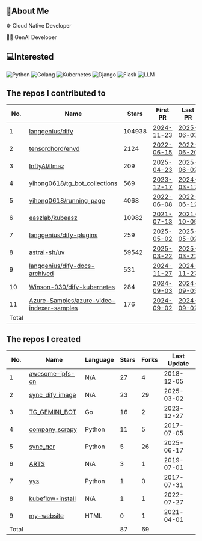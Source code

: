 ## 💫About Me 
☸️ Cloud Native Developer

👨‍💻‍ GenAI Developer

## 💻Interested
![Python](https://img.shields.io/badge/python-3670A0?style=for-the-badge&logo=python&logoColor=ffdd54) 
![Golang](https://img.shields.io/badge/golang-00ADD8?&style=for-the-badge&logo=go&logoColor=white)
![Kubernetes](https://img.shields.io/badge/Kubernetes-326CE5?style=for-the-badge&logo=Kubernetes&logoColor=white)
![Django](https://img.shields.io/badge/django-%23092E20.svg?style=for-the-badge&logo=django&logoColor=white) 
![Flask](https://img.shields.io/badge/Flask-000000?style=for-the-badge&logo=Flask&logoColor=white) 
![LLM](https://img.shields.io/badge/LLM-%23412991.svg?style=for-the-badge&logo=openai&logoColor=white)

## The repos I contributed to
<!-- BEGIN:contributed -->
| No.   | Name                                                                                                      | Stars  | First PR                                                                            | Last PR                                                                             | PR Count                                                                                             |
|-------|-----------------------------------------------------------------------------------------------------------|--------|-------------------------------------------------------------------------------------|-------------------------------------------------------------------------------------|------------------------------------------------------------------------------------------------------|
| 1     | [langgenius/dify](https://github.com/langgenius/dify)                                                     | 104938 | [2024-11-23](https://github.com/langgenius/dify/pull/11006)                         | [2025-06-03](https://github.com/langgenius/dify/pull/20605)                         | [20](https://github.com/langgenius/dify/pulls?q=is%3Apr+author%3Akenwoodjw)                          |
| 2     | [tensorchord/envd](https://github.com/tensorchord/envd)                                                   | 2124   | [2022-06-15](https://github.com/tensorchord/envd/pull/354)                          | [2022-06-20](https://github.com/tensorchord/envd/pull/474)                          | [3](https://github.com/tensorchord/envd/pulls?q=is%3Apr+author%3Akenwoodjw)                          |
| 3     | [InftyAI/llmaz](https://github.com/InftyAI/llmaz)                                                         | 209    | [2025-04-23](https://github.com/InftyAI/llmaz/pull/372)                             | [2025-06-02](https://github.com/InftyAI/llmaz/pull/436)                             | [2](https://github.com/InftyAI/llmaz/pulls?q=is%3Apr+author%3Akenwoodjw)                             |
| 4     | [yihong0618/tg_bot_collections](https://github.com/yihong0618/tg_bot_collections)                         | 569    | [2023-12-17](https://github.com/yihong0618/tg_bot_collections/pull/15)              | [2024-03-17](https://github.com/yihong0618/tg_bot_collections/pull/20)              | [2](https://github.com/yihong0618/tg_bot_collections/pulls?q=is%3Apr+author%3Akenwoodjw)             |
| 5     | [yihong0618/running_page](https://github.com/yihong0618/running_page)                                     | 4068   | [2022-06-08](https://github.com/yihong0618/running_page/pull/238)                   | [2022-06-12](https://github.com/yihong0618/running_page/pull/245)                   | [2](https://github.com/yihong0618/running_page/pulls?q=is%3Apr+author%3Akenwoodjw)                   |
| 6     | [easzlab/kubeasz](https://github.com/easzlab/kubeasz)                                                     | 10982  | [2021-07-13](https://github.com/easzlab/kubeasz/pull/1049)                          | [2021-10-09](https://github.com/easzlab/kubeasz/pull/1078)                          | [2](https://github.com/easzlab/kubeasz/pulls?q=is%3Apr+author%3Akenwoodjw)                           |
| 7     | [langgenius/dify-plugins](https://github.com/langgenius/dify-plugins)                                     | 259    | [2025-05-02](https://github.com/langgenius/dify-plugins/pull/441)                   | [2025-05-02](https://github.com/langgenius/dify-plugins/pull/441)                   | [1](https://github.com/langgenius/dify-plugins/pulls?q=is%3Apr+author%3Akenwoodjw)                   |
| 8     | [astral-sh/uv](https://github.com/astral-sh/uv)                                                           | 59542  | [2025-03-22](https://github.com/astral-sh/uv/pull/12388)                            | [2025-03-22](https://github.com/astral-sh/uv/pull/12388)                            | [1](https://github.com/astral-sh/uv/pulls?q=is%3Apr+author%3Akenwoodjw)                              |
| 9     | [langgenius/dify-docs-archived](https://github.com/langgenius/dify-docs-archived)                         | 531    | [2024-11-27](https://github.com/langgenius/dify-docs-archived/pull/378)             | [2024-11-27](https://github.com/langgenius/dify-docs-archived/pull/378)             | [1](https://github.com/langgenius/dify-docs-archived/pulls?q=is%3Apr+author%3Akenwoodjw)             |
| 10    | [Winson-030/dify-kubernetes](https://github.com/Winson-030/dify-kubernetes)                               | 284    | [2024-09-03](https://github.com/Winson-030/dify-kubernetes/pull/11)                 | [2024-09-03](https://github.com/Winson-030/dify-kubernetes/pull/11)                 | [1](https://github.com/Winson-030/dify-kubernetes/pulls?q=is%3Apr+author%3Akenwoodjw)                |
| 11    | [Azure-Samples/azure-video-indexer-samples](https://github.com/Azure-Samples/azure-video-indexer-samples) | 176    | [2024-09-02](https://github.com/Azure-Samples/azure-video-indexer-samples/pull/168) | [2024-09-02](https://github.com/Azure-Samples/azure-video-indexer-samples/pull/168) | [1](https://github.com/Azure-Samples/azure-video-indexer-samples/pulls?q=is%3Apr+author%3Akenwoodjw) |
| Total |                                                                                                           |        |                                                                                     |                                                                                     | 36                                                                                                   |
<!-- END:contributed -->

## The repos I created
<!-- BEGIN:created_repos -->
| No.   | Name                                                              | Language | Stars | Forks | Last Update |
|-------|-------------------------------------------------------------------|----------|-------|-------|-------------|
| 1     | [awesome-ipfs-cn](https://github.com/kenwoodjw/awesome-ipfs-cn)   | N/A      | 27    | 4     | 2018-12-05  |
| 2     | [sync_dify_image](https://github.com/kenwoodjw/sync_dify_image)   | N/A      | 23    | 29    | 2025-03-02  |
| 3     | [TG_GEMINI_BOT](https://github.com/kenwoodjw/TG_GEMINI_BOT)       | Go       | 16    | 2     | 2023-12-27  |
| 4     | [company_scrapy](https://github.com/kenwoodjw/company_scrapy)     | Python   | 11    | 5     | 2017-07-05  |
| 5     | [sync_gcr](https://github.com/kenwoodjw/sync_gcr)                 | Python   | 5     | 26    | 2025-06-17  |
| 6     | [ARTS](https://github.com/kenwoodjw/ARTS)                         | N/A      | 3     | 1     | 2019-07-01  |
| 7     | [yys](https://github.com/kenwoodjw/yys)                           | Python   | 1     | 0     | 2017-07-31  |
| 8     | [kubeflow-install](https://github.com/kenwoodjw/kubeflow-install) | N/A      | 1     | 1     | 2022-07-27  |
| 9     | [my-website](https://github.com/kenwoodjw/my-website)             | HTML     | 0     | 1     | 2021-04-01  |
| Total |                                                                   |          | 87    | 69    |             |
<!-- END:created_repos -->



